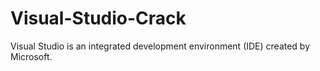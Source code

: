 # Visual-Studio-Crack
Visual Studio is an integrated development environment (IDE) created by Microsoft.
